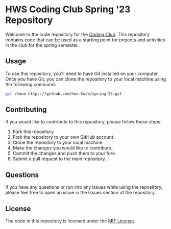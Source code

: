 # HWS Coding Club Spring '23 Repository

Welcome to the code repository for the [Coding Club](https://hws-code.vercel.app/). This repository contains code that can be used as a starting point for projects and activities in the club for the spring semester.

## Usage

To use this repository, you'll need to have Git installed on your computer. Once you have Git, you can clone the repository to your local machine using the following command:

```bash
git clone https://github.com/hws-Code/spring-23.git
```

## Contributing

If you would like to contribute to this repository, please follow these steps:

1. Fork this repository
2. Fork the repository to your own GitHub account.
3. Clone the repository to your local machine.
4. Make the changes you would like to contribute.
5. Commit the changes and push them to your fork.
6. Submit a pull request to the main repository.

## Questions

If you have any questions or run into any issues while using the repository, please feel free to open an issue in the Issues section of the repository.

## License

The code in this repository is licensed under the [MIT License](https://opensource.org/licenses/MIT).